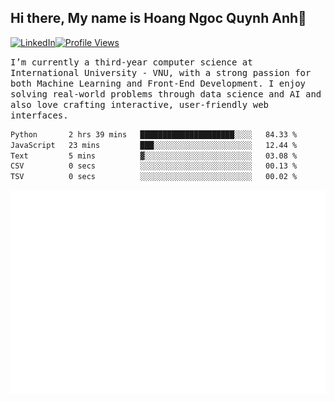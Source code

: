 ## Hi there, My name is Hoang Ngoc Quynh Anh👋

[![LinkedIn](https://img.shields.io/badge/LinkedIn-0077B5?style=flat&logo=linkedin&logoColor=white)](https://www.linkedin.com/in/quynhanh572004/)[![Profile Views](https://komarev.com/ghpvc/?username=Greekatz&color=blue&style=flat-square)](https://github.com/quynhanhhoang572004)  

<samp> I’m currently a third-year computer science at International University - VNU, with a strong passion for both Machine Learning and Front-End Development. I enjoy solving real-world problems through data science and AI and also love crafting interactive, user-friendly web interfaces.<samp> 




<!--START_SECTION:waka-->

```txt
Python       2 hrs 39 mins   █████████████████████░░░░   84.33 %
JavaScript   23 mins         ███░░░░░░░░░░░░░░░░░░░░░░   12.44 %
Text         5 mins          ▓░░░░░░░░░░░░░░░░░░░░░░░░   03.08 %
CSV          0 secs          ░░░░░░░░░░░░░░░░░░░░░░░░░   00.13 %
TSV          0 secs          ░░░░░░░░░░░░░░░░░░░░░░░░░   00.02 %
```

<!--END_SECTION:waka-->

![Full-year Contribution Calendar](https://github.com/quynhanhhoang572004/quynhanhhoang572004/blob/main/metrics.plugin.isocalendar.fullyear.svg)

